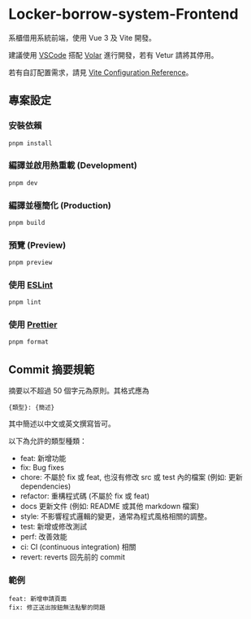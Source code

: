 # Locker-borrow-system-Frontend

系櫃借用系統前端，使用 Vue 3 及 Vite 開發。

建議使用 [VSCode](https://code.visualstudio.com/) 搭配 [Volar](https://marketplace.visualstudio.com/items?itemName=Vue.volar) 進行開發，若有 Vetur 請將其停用。

若有自訂配置需求，請見 [Vite Configuration Reference](https://vite.dev/config/)。

## 專案設定

### 安裝依賴
```sh
pnpm install
```

### 編譯並啟用熱重載 (Development)
```sh
pnpm dev
```

### 編譯並極簡化 (Production)
```sh
pnpm build
```

### 預覽 (Preview)
```sh
pnpm preview
```

### 使用 [ESLint](https://eslint.org/)
```sh
pnpm lint
```

### 使用 [Prettier](https://prettier.io/)
```sh
pnpm format
```

## Commit 摘要規範

摘要以不超過 50 個字元為原則。其格式應為
```
{類型}: {簡述}
```
其中簡述以中文或英文撰寫皆可。

以下為允許的類型種類：

* feat: 新增功能
* fix: Bug fixes
* chore: 不屬於 fix 或 feat, 也沒有修改 src 或 test 內的檔案 (例如: 更新 dependencies)
* refactor: 重構程式碼 (不屬於 fix 或 feat)
* docs 更新文件 (例如: README 或其他 markdown 檔案)
* style: 不影響程式邏輯的變更，通常為程式風格相關的調整。
* test: 新增或修改測試
* perf: 改善效能
* ci: CI (continuous integration) 相關
* revert: reverts 回先前的 commit

### 範例
```
feat: 新增申請頁面
fix: 修正送出按鈕無法點擊的問題
```
